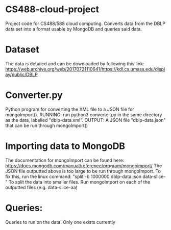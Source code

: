 # CS488-cloud-project
Project code for CS488/588 cloud computing. Converts data from the DBLP data set into a format usable by MongoDB and queries said data.
# Dataset
The data is detailed and can be downloaded by following this link: https://web.archive.org/web/20170721110641/https://kdl.cs.umass.edu/display/public/DBLP
# Converter.py
Python program for converting the XML file to a JSON file for mongoImport().
RUNNING: run python3 converter.py in the same directory as the data, labelled "dblp-data.xml".
OUTPUT: A JSON file "dblp-data.json" that can be run through mongoImport()
# Importing data to MongoDB
The documentation for mongoImport can be found here: https://docs.mongodb.com/manual/reference/program/mongoimport/
The JSON file outputted above is too large to be run through mongoImport. To fix this, run the linux command:
"split -b 1000000 dblp-data.json data-slice-"
To split the data into smaller files. Run mongoImport on each of the outputted files (e.g. data-slice-aa)
# Queries:
Queries to run on the data. Only one exists currently
